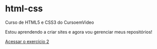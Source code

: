 # html-css
 Curso de HTML5 e CSS3 do CursoemVideo

 Estou aprendendo a criar sites e agora vou gerenciar meus repositórios!

<a href="https://beatrizglima.github.io/html-css/Exercicios/ex002/">Acessar o exercício 2</a>